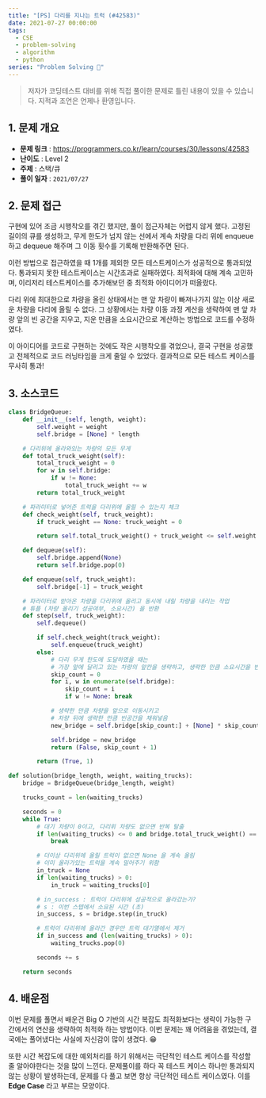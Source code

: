 ```yaml
---
title: "[PS] 다리를 지나는 트럭 (#42583)"
date: 2021-07-27 00:00:00
tags:
  - CSE
  - problem-solving
  - algorithm
  - python
series: "Problem Solving 🤔"
---
```


> 저자가 코딩테스트 대비를 위해 직접 풀이한 문제로 틀린 내용이 있을 수 있습니다. 지적과 조언은 언제나 환영입니다.

## 1. 문제 개요

- **문제 링크** : https://programmers.co.kr/learn/courses/30/lessons/42583
- **난이도** : Level 2
- **주제** : 스택/큐
- **풀이 일자** : `2021/07/27`

## 2. 문제 접근

구현에 있어 조금 시행착오를 겪긴 했지만, 풀이 접근자체는 어렵지 않게 했다. 고정된 길이의 큐를 생성하고, 무게 한도가 넘지 않는 선에서 계속 차량을 다리 위에 enqueue 하고 dequeue 해주며 그 이동 횟수를 기록해 반환해주면 된다.

이런 방법으로 접근하였을 때 1개를 제외한 모든 테스트케이스가 성공적으로 통과되었다. 통과되지 못한 테스트케이스는 시간초과로 실패하였다. 최적화에 대해 계속 고민하며, 이리저리 테스트케이스를 추가해보던 중 최적화 아이디어가 떠올랐다.

다리 위에 최대한으로 차량을 올린 상태에서는 맨 앞 차량이 빠져나가지 않는 이상 새로운 차량을 다리에 올릴 수 없다. 그 상황에서는 차량 이동 과정 계산을 생략하여 맨 앞 차량 앞의 빈 공간을 지우고, 지운 만큼을 소요시간으로 계산하는 방법으로 코드를 수정하였다.

이 아이디어를 코드로 구현하는 것에도 작은 시행착오를 겪었으나, 결국 구현을 성공했고 전체적으로 코드 러닝타임을 크게 줄일 수 있었다. 결과적으로 모든 테스트 케이스를 무사히 통과!

## 3. 소스코드

```python
class BridgeQueue:
    def __init__(self, length, weight):
        self.weight = weight
        self.bridge = [None] * length

    # 다리위에 올라와있는 차량의 모든 무게
    def total_truck_weight(self):
        total_truck_weight = 0
        for w in self.bridge:
            if w != None:
                total_truck_weight += w
        return total_truck_weight

    # 파라미터로 넣어준 트럭을 다리위에 올릴 수 있는지 체크
    def check_weight(self, truck_weight):
        if truck_weight == None: truck_weight = 0

        return self.total_truck_weight() + truck_weight <= self.weight

    def dequeue(self):
        self.bridge.append(None)
        return self.bridge.pop(0)

    def enqueue(self, truck_weight):
        self.bridge[-1] = truck_weight

    # 파라미터로 받아온 차량을 다리위에 올리고 동시에 내릴 차량을 내리는 작업
    # 튜플 (차량 올리기 성공여부, 소요시간) 을 반환
    def step(self, truck_weight):
        self.dequeue()

        if self.check_weight(truck_weight):
            self.enqueue(truck_weight)
        else:
            # 다리 무게 한도에 도달하였을 때는
            # 가장 앞에 달리고 있는 차량의 앞칸을 생략하고, 생략한 만큼 소요시간을 반환
            skip_count = 0
            for i, w in enumerate(self.bridge):
                skip_count = i
                if w != None: break

            # 생략한 만큼 차량을 앞으로 이동시키고
            # 차량 뒤에 생략한 만큼 빈공간을 채워넣음
            new_bridge = self.bridge[skip_count:] + [None] * skip_count

            self.bridge = new_bridge
            return (False, skip_count + 1)

        return (True, 1)

def solution(bridge_length, weight, waiting_trucks):
    bridge = BridgeQueue(bridge_length, weight)

    trucks_count = len(waiting_trucks)

    seconds = 0
    while True:
        # 대기 차량이 0이고, 다리위 차량도 없으면 반복 탈출
        if len(waiting_trucks) <= 0 and bridge.total_truck_weight() == 0:
            break

        # 더이상 다리위에 올릴 트럭이 없으면 None 을 계속 올림
        # 이미 올라가있는 트럭을 계속 밀어주기 위함
        in_truck = None
        if len(waiting_trucks) > 0:
            in_truck = waiting_trucks[0]

        # in_success : 트럭이 다리위에 성공적으로 올라갔는가?
        # s : 이번 스텝에서 소요된 시간 (초)
        in_success, s = bridge.step(in_truck)

        # 트럭이 다리위에 올라간 경우만 트럭 대기열에서 제거
        if in_success and (len(waiting_trucks) > 0):
            waiting_trucks.pop(0)

        seconds += s

    return seconds
```

## 4. 배운점

이번 문제를 풀면서 배운건 Big O 기반의 시간 복잡도 최적화보다는 생략이 가능한 구간에서의 연산을 생략하여 최적화 하는 방법이다. 이번 문제는 꽤 어려움을 겪었는데, 결국에는 풀어냈다는 사실에 자신감이 많이 생겼다. 😁

또한 시간 복잡도에 대한 예외처리를 하기 위해서는 극단적인 테스트 케이스를 작성할 줄 알아야한다는 것을 많이 느낀다. 문제풀이를 하다 꼭 테스트 케이스 하나만 통과되지 않는 상황이 발생하는데, 문제를 다 풀고 보면 항상 극단적인 테스트 케이스였다. 이를 **Edge Case** 라고 부르는 모양이다.
